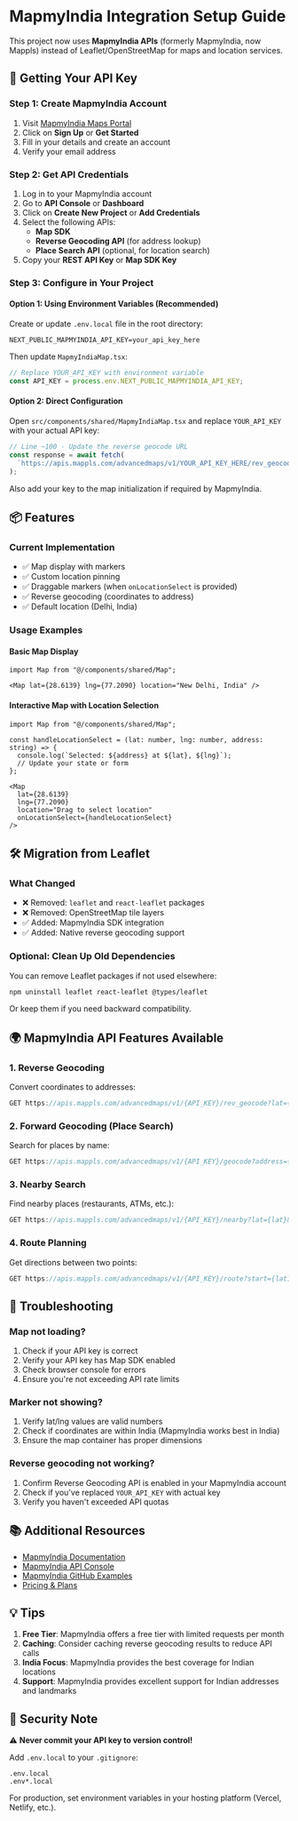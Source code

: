 # MapmyIndia Integration Setup Guide

This project now uses **MapmyIndia APIs** (formerly MapmyIndia, now Mappls) instead of Leaflet/OpenStreetMap for maps and location services.

## 🔑 Getting Your API Key

### Step 1: Create MapmyIndia Account
1. Visit [MapmyIndia Maps Portal](https://apis.mappls.com/)
2. Click on **Sign Up** or **Get Started**
3. Fill in your details and create an account
4. Verify your email address

### Step 2: Get API Credentials
1. Log in to your MapmyIndia account
2. Go to **API Console** or **Dashboard**
3. Click on **Create New Project** or **Add Credentials**
4. Select the following APIs:
   - **Map SDK**
   - **Reverse Geocoding API** (for address lookup)
   - **Place Search API** (optional, for location search)
5. Copy your **REST API Key** or **Map SDK Key**

### Step 3: Configure in Your Project

#### Option 1: Using Environment Variables (Recommended)
Create or update `.env.local` file in the root directory:

```env
NEXT_PUBLIC_MAPMYINDIA_API_KEY=your_api_key_here
```

Then update `MapmyIndiaMap.tsx`:

```typescript
// Replace YOUR_API_KEY with environment variable
const API_KEY = process.env.NEXT_PUBLIC_MAPMYINDIA_API_KEY;
```

#### Option 2: Direct Configuration
Open `src/components/shared/MapmyIndiaMap.tsx` and replace `YOUR_API_KEY` with your actual API key:

```typescript
// Line ~100 - Update the reverse geocode URL
const response = await fetch(
  `https://apis.mappls.com/advancedmaps/v1/YOUR_API_KEY_HERE/rev_geocode?lat=${newLat}&lng=${newLng}`
);
```

Also add your key to the map initialization if required by MapmyIndia.

## 📦 Features

### Current Implementation
- ✅ Map display with markers
- ✅ Custom location pinning
- ✅ Draggable markers (when `onLocationSelect` is provided)
- ✅ Reverse geocoding (coordinates to address)
- ✅ Default location (Delhi, India)

### Usage Examples

#### Basic Map Display
```tsx
import Map from "@/components/shared/Map";

<Map lat={28.6139} lng={77.2090} location="New Delhi, India" />
```

#### Interactive Map with Location Selection
```tsx
import Map from "@/components/shared/Map";

const handleLocationSelect = (lat: number, lng: number, address: string) => {
  console.log(`Selected: ${address} at ${lat}, ${lng}`);
  // Update your state or form
};

<Map 
  lat={28.6139} 
  lng={77.2090} 
  location="Drag to select location"
  onLocationSelect={handleLocationSelect}
/>
```

## 🛠️ Migration from Leaflet

### What Changed
- ❌ Removed: `leaflet` and `react-leaflet` packages
- ❌ Removed: OpenStreetMap tile layers
- ✅ Added: MapmyIndia SDK integration
- ✅ Added: Native reverse geocoding support

### Optional: Clean Up Old Dependencies
You can remove Leaflet packages if not used elsewhere:

```bash
npm uninstall leaflet react-leaflet @types/leaflet
```

Or keep them if you need backward compatibility.

## 🌍 MapmyIndia API Features Available

### 1. Reverse Geocoding
Convert coordinates to addresses:
```javascript
GET https://apis.mappls.com/advancedmaps/v1/{API_KEY}/rev_geocode?lat={lat}&lng={lng}
```

### 2. Forward Geocoding (Place Search)
Search for places by name:
```javascript
GET https://apis.mappls.com/advancedmaps/v1/{API_KEY}/geocode?address={query}
```

### 3. Nearby Search
Find nearby places (restaurants, ATMs, etc.):
```javascript
GET https://apis.mappls.com/advancedmaps/v1/{API_KEY}/nearby?lat={lat}&lng={lng}&keywords={keyword}
```

### 4. Route Planning
Get directions between two points:
```javascript
GET https://apis.mappls.com/advancedmaps/v1/{API_KEY}/route?start={lat1},{lng1}&end={lat2},{lng2}
```

## 🔧 Troubleshooting

### Map not loading?
1. Check if your API key is correct
2. Verify your API key has Map SDK enabled
3. Check browser console for errors
4. Ensure you're not exceeding API rate limits

### Marker not showing?
1. Verify lat/lng values are valid numbers
2. Check if coordinates are within India (MapmyIndia works best in India)
3. Ensure the map container has proper dimensions

### Reverse geocoding not working?
1. Confirm Reverse Geocoding API is enabled in your MapmyIndia account
2. Check if you've replaced `YOUR_API_KEY` with actual key
3. Verify you haven't exceeded API quotas

## 📚 Additional Resources

- [MapmyIndia Documentation](https://docs.mappls.com/)
- [MapmyIndia API Console](https://apis.mappls.com/console/)
- [MapmyIndia GitHub Examples](https://github.com/mappls-api)
- [Pricing & Plans](https://apis.mappls.com/pricing)

## 💡 Tips

1. **Free Tier**: MapmyIndia offers a free tier with limited requests per month
2. **Caching**: Consider caching reverse geocoding results to reduce API calls
3. **India Focus**: MapmyIndia provides the best coverage for Indian locations
4. **Support**: MapmyIndia provides excellent support for Indian addresses and landmarks

## 🔐 Security Note

⚠️ **Never commit your API key to version control!**

Add `.env.local` to your `.gitignore`:
```
.env.local
.env*.local
```

For production, set environment variables in your hosting platform (Vercel, Netlify, etc.).
